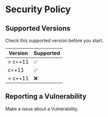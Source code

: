 # Security Policy

## Supported Versions

Check this supported version before you start.

| Version | Supported          |
| ------- | ------------------ |
| > c++11 | :white_check_mark: |
| c++11   | :white_check_mark: |
| < c++11 | :x:                |

## Reporting a Vulnerability

Make a issue about a Vulnerability.
